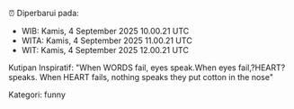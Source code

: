 ⏰ Diperbarui pada:
- WIB: Kamis, 4 September 2025 10.00.21 UTC
- WITA: Kamis, 4 September 2025 11.00.21 UTC
- WIT: Kamis, 4 September 2025 12.00.21 UTC

Kutipan Inspiratif:
"When WORDS fail, eyes speak.When eyes fail,?HEART? speaks. When HEART fails, nothing speaks they put cotton in the nose"


Kategori: funny

